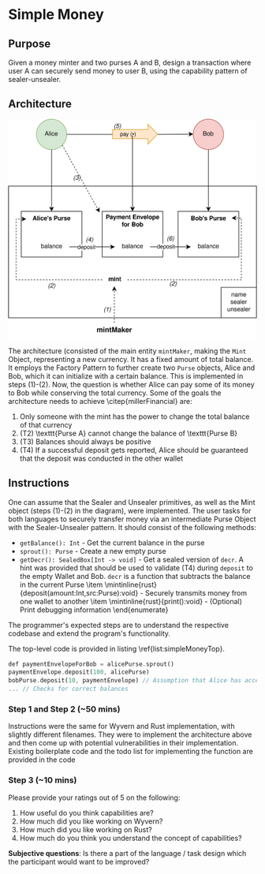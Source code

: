 # Simple Money

## Purpose

Given a money minter and two purses A and B, design a transaction where user A can securely send money to user B, using the capability pattern of sealer-unsealer. 

## Architecture


![Simple Money](/images/simpleMoney.jpg)

The architecture (consisted of the main entity `mintMaker`, making the `Mint` Object, representing a new currency. It has a fixed amount of total balance. It employs the Factory Pattern to further create two `Purse` objects, Alice and Bob, which it can initialize with a certain balance. This is implemented in steps (1)-(2). Now, the question is whether Alice can pay some of its money to Bob while conserving the total currency. Some of the goals the architecture needs to achieve \citep{millerFinancial} are:

 1. Only someone with the mint has the power to change the total balance of that currency
 2. (T2) \texttt{Purse A} cannot change the balance of \texttt{Purse B}
 3. (T3) Balances should always be positive
 4. (T4) If a successful deposit gets reported, Alice should be guaranteed that the deposit was conducted in the other wallet


## Instructions

One can assume that the Sealer and Unsealer primitives, as well as the Mint object (steps (1)-(2) in the diagram), were implemented. The user tasks for both languages to securely transfer money via an intermediate Purse Object with the Sealer-Unsealer pattern. It should consist of the following methods:


- `getBalance(): Int` - Get the current balance in the purse  
- `sprout(): Purse` - Create a new empty purse 
- `getDecr(): SealedBox[Int -> void]` - Get a sealed version of `decr`. A hint was provided that should be used to validate (T4) during `deposit` to the empty Wallet and Bob. `decr` is a function that subtracts the balance in the current Purse
    \item \mintinline{rust}{deposit(amount:Int,src:Purse):void} - Securely transmits money from one wallet to another
    \item \mintinline{rust}{print():void} - (Optional) Print debugging information
\end{enumerate}

The programmer's expected steps are to understand the respective codebase and extend the program's functionality.

The top-level code is provided in listing \ref{list:simpleMoneyTop}.

```rust
def paymentEnvelopeForBob = alicePurse.sprout()
paymentEnvelope.deposit(100, alicePurse)  
bobPurse.deposit(10, paymentEnvelope) // Assumption that Alice has access to the correct object 
... // Checks for correct balances
```

### Step 1 and Step 2 (~50 mins)

Instructions were the same for Wyvern and Rust implementation, with slightly different filenames. They were to implement the architecture above and then come up with potential vulnerabilities in their implementation. Existing boilerplate code and the todo list for implementing the function are provided in the code


### Step 3 (~10 mins)

Please provide your ratings out of 5 on the following:

1. How useful do you think capabilities are?
2. How much did you like working on Wyvern?
3. How much did you like working on Rust?
4. How much do you think you understand the concept of capabilities?

**Subjective questions**:
Is there a part of the language / task design which the participant would want to be improved?
